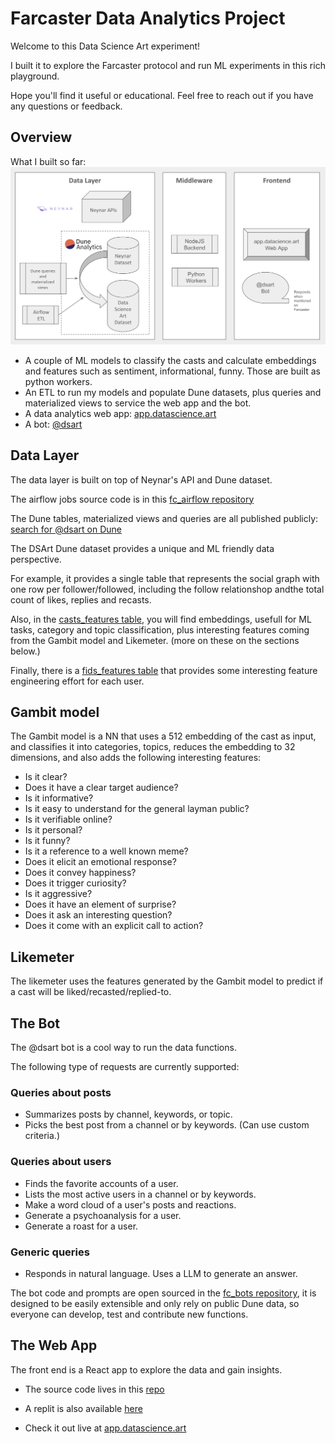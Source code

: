 # Farcaster Data Analytics Project

Welcome to this Data Science Art experiment!

I built it to explore the Farcaster protocol and run ML experiments in this rich playground.

Hope you'll find it useful or educational. Feel free to reach out if you have any questions or feedback.


## Overview

What I built so far:
![Farcaster Data Analytics Schema](schema.png)
* A couple of ML models to classify the casts and calculate embeddings and features such as sentiment, informational, funny. Those are built as python workers.
* An ETL to run my models and populate Dune datasets, plus queries and materialized views to service the web app and the bot.
* A data analytics web app: [app.datascience.art](https://app.datascience.art/)
* A bot: [@dsart](https://warpcast.com/dsart)


## Data Layer
The data layer is built on top of Neynar's API and Dune dataset.

The airflow jobs source code is in this [fc_airflow repository](https://github.com/randombishop/fc_airflow)

The Dune tables, materialized views and queries are all published publicly: [search for @dsart on Dune](https://dune.com/discover/content/relevant?q=@dsart)

The DSArt Dune dataset provides a unique and ML friendly data perspective. 

For example, it provides a single table that represents the social graph with one row per follower/followed, including the follow relationshop andthe total count of likes, replies and recasts.

Also, in the [casts_features table](./casts_features.md), you will find embeddings, usefull for ML tasks, category and topic classification, plus interesting features coming from the Gambit model and Likemeter. (more on these on the sections below.)

Finally, there is a [fids_features table](./fids_features.md) that provides some interesting feature engineering effort for each user.


## Gambit model
The Gambit model is a NN that uses a 512 embedding of the cast as input, and classifies it into categories, topics, reduces the embedding to 32 dimensions, and also adds the following interesting features:
* Is it clear?
* Does it have a clear target audience?
* Is it informative?
* Is it easy to understand for the general layman public?
* Is it verifiable online?
* Is it personal?
* Is it funny?
* Is it a reference to a well known meme?
* Does it elicit an emotional response?
* Does it convey happiness?
* Does it trigger curiosity?
* Is it aggressive?
* Does it have an element of surprise?
* Does it ask an interesting question?
* Does it come with an explicit call to action?


## Likemeter
The likemeter uses the features generated by the Gambit model to predict if a cast will be liked/recasted/replied-to.


## The Bot
The @dsart bot is a cool way to run the data functions.

The following type of requests are currently supported:

### Queries about posts
* Summarizes posts by channel, keywords, or topic.
* Picks the best post from a channel or by keywords. (Can use custom criteria.)

### Queries about users
* Finds the favorite accounts of a user.
* Lists the most active users in a channel or by keywords.
* Make a word cloud of a user's posts and reactions.
* Generate a psychoanalysis for a user.
* Generate a roast for a user.

### Generic queries
* Responds in natural language. Uses a LLM to generate an answer.

The bot code and prompts are open sourced in the [fc_bots repository](https://github.com/randombishop/fc_bots), it is designed to be easily extensible 
and only rely on public Dune data, so everyone can develop, test and contribute new functions.


## The Web App

The front end is a React app to explore the data and gain insights.

* The source code lives in this [repo](https://github.com/randombishop/fc_front)

* A replit is also available [here](https://replit.com/@nabilabdellaoui/fcfront)

* Check it out live at [app.datascience.art](https://app.datascience.art/)
